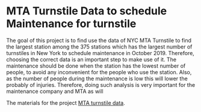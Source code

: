 # MTA Turnstile Data to schedule Maintenance for turnstile
The goal of this project is to find use the data of NYC MTA Turnstile to find the largest station among the 375 stations which has the largest number of turnstiles in New York to schedule maintenance in October 2019. Therefore, choosing the correct data is an important step to make use of it. The maintenance should be done when the station has the lowest number of people, to avoid any inconvenient for the people who use the station. Also, as the number of people during the maintenance is low this will lower the probably of injuries. Therefore, doing such analysis is very important for the maintenance company and MTA as will

The materials for the project [MTA turnstile data](http://web.mta.info/developers/turnstile.html).
